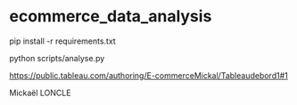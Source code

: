 # ecommerce_data_analysis

pip install -r requirements.txt

python scripts/analyse.py

https://public.tableau.com/authoring/E-commerceMickal/Tableaudebord1#1

Mickaël LONCLE
